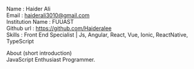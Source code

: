 Name : Haider Ali <br/>
Email : haiderali3010@gmail.com <br/>
Institution Name : FUUAST <br/>
Github url : https://github.com/Haideralee <br/>
Skills : Front End Specialist | Js, Angular, React, Vue, Ionic, ReactNative, TypeScript <br/>

About (short introduction)<br/>
JavaScript Enthusiast Programmer.